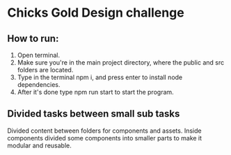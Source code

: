 # Chicks Gold Design challenge
## How to run: 
1. Open terminal.
2. Make sure you're in the main project directory, where the public and src folders are located.
3. Type in the terminal npm i, and press enter to install node dependencies.
4. After it's done type npm run start to start the program.

## Divided tasks between small sub tasks
Divided content between folders for components and assets.
Inside components divided some components into smaller parts to make it modular and reusable.
